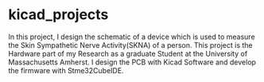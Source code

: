 # kicad_projects

In this project, I design the schematic of a device which is used to measure the Skin Sympathetic Nerve Activity(SKNA) of a person. This project is the Hardware part of my Research as a graduate Student at the University of Massachusetts Amherst.
I design the PCB with Kicad Software and develop the firmware with Stme32CubeIDE.
